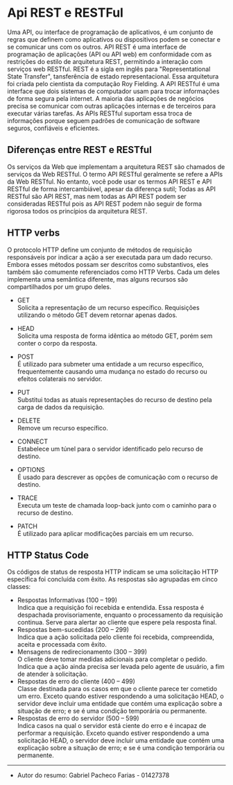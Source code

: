  # Api REST e RESTFul

   Uma API, ou interface de programação de aplicativos, é um conjunto de regras que definem como aplicativos ou dispositivos podem se conectar e se comunicar uns com os outros.
   API REST é uma interface de programação de aplicações (API ou API web) em conformidade com as restrições do estilo de arquitetura REST, permitindo a interação com serviços web RESTful. REST é a sigla em inglês para "Representational State Transfer", tansferência de estado representacional. Essa arquitetura foi criada pelo cientista da computação Roy Fielding. A API RESTful é uma interface que dois sistemas de computador usam para trocar informações de forma segura pela internet. A maioria das aplicações de negócios precisa se comunicar com outras aplicações internas e de terceiros para executar várias tarefas. As APIs RESTful suportam essa troca de informações porque seguem padrões de comunicação de software seguros, confiáveis e eficientes.

  ## Diferenças entre REST e RESTful

   Os serviços da Web que implementam a arquitetura REST são chamados de serviços da Web RESTful. O termo API RESTful geralmente se refere a APIs da Web RESTful. No entanto, você pode usar os termos API REST e API RESTful de forma intercambiável, apesar da diferença sutil; Todas as API RESTful são API REST, mas nem todas as API REST podem ser consideradas RESTful pois as API REST podem não seguir de forma rigorosa todos os princípios da arquitetura REST.

  ## HTTP verbs
   O protocolo HTTP define um conjunto de métodos de requisição responsáveis por indicar a ação a ser executada para um dado recurso. Embora esses métodos possam ser descritos como substantivos, eles também são comumente referenciados como HTTP Verbs. Cada um deles implementa uma semântica diferente, mas alguns recursos são compartilhados por um grupo deles.

   * GET   
   Solicita a representação de um recurso específico. Requisições utilizando o método GET devem retornar apenas dados.

   * HEAD   
   Solicita uma resposta de forma idêntica ao método GET, porém sem conter o corpo da resposta.

   * POST   
   É utilizado para submeter uma entidade a um recurso específico, frequentemente causando uma mudança no estado do recurso ou efeitos colaterais no servidor.

   * PUT    
   Substitui todas as atuais representações do recurso de destino pela carga de dados da requisição.

   * DELETE   
   Remove um recurso específico.

   * CONNECT    
   Estabelece um túnel para o servidor identificado pelo recurso de destino.

   * OPTIONS  
   É usado para descrever as opções de comunicação com o recurso de destino.

   * TRACE   
   Executa um teste de chamada loop-back junto com o caminho para o recurso de destino.

   * PATCH  
   É utilizado para aplicar modificações parciais em um recurso.

  ## HTTP Status Code

   Os códigos de status de resposta HTTP indicam se uma solicitação HTTP específica foi concluída com êxito. As respostas são agrupadas em cinco classes:

   - Respostas Informativas (100 – 199)   
Indica que a requisição foi recebida e entendida. Essa resposta é despachada provisoriamente, enquanto o processamento da requisição continua. Serve para alertar ao cliente que espere pela resposta final.    
   - Respostas bem-sucedidas (200 – 299)   
Indica que a ação solicitada pelo cliente foi recebida, compreendida, aceita e processada com êxito.    
   - Mensagens de redirecionamento (300 – 399)   
O cliente deve tomar medidas adicionais para completar o pedido. Indica que a ação ainda precisa ser levada pelo agente de usuário, a fim de atender à solicitação.    
   - Respostas de erro do cliente (400 – 499)   
Classe destinada para os casos em que o cliente parece ter cometido um erro. Exceto quando estiver respondendo a uma solicitação HEAD, o servidor deve incluir uma entidade que contém uma explicação sobre a situação de erro; e se é uma condição temporária ou permanente. 
   - Respostas de erro do servidor (500 – 599)   
Indica casos na qual o servidor está ciente do erro e é incapaz de performar a requisição. Exceto quando estiver respondendo a uma solicitação HEAD, o servidor deve incluir uma entidade que contém uma explicação sobre a situação de erro; e se é uma condição temporária ou permanente.
    
---
      
  * Autor do resumo: Gabriel Pacheco Farias - 01427378

